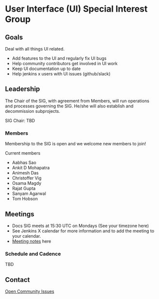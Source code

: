 # User Interface (UI) Special Interest Group

## Goals

Deal with all things UI related.

- Add features to the UI and regularly fix UI bugs
- Help community contributors get involved in UI work
- Keep UI documentation up to date
- Help jenkins x users with UI issues (github/slack)

## Leadership

The Chair of the SIG, with agreement from Members, will run operations and processes governing the SIG. He/she will also establish and decommission subprojects.

SIG Chair: TBD

### Members

Membership to the SIG is open and we welcome new members to join!

Current members

- Aabhas Sao
- Ankit D Mohapatra
- Animesh Das
- Christoffer Vig
- Osama Magdy
- Rajat Gupta
- Sanyam Agarwal
- Tom Hobson

## Meetings

- Docs SIG meets at 15:30 UTC on Mondays (See your timezone here)
- See Jenkins X calendar for more information and to add the meeting to your calendar.
- [Meeting notes](meetings.md) here


### Schedule and Cadence

TBD

## Contact

[Open Community Issues](https://github.com/jenkins-x/jx/issues?q=is%3Aopen+is%3Aissue+label%3Aarea%2Fui)
